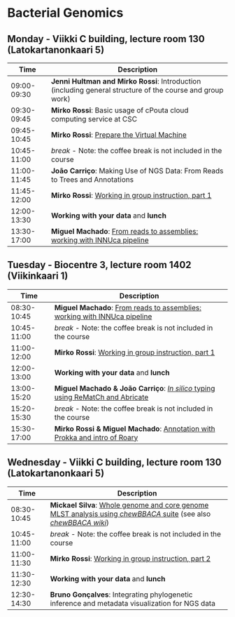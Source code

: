 # Bacterial Genomics
## Monday - Viikki C building, lecture room 130 (Latokartanonkaari 5)
| Time | Description|
| --- | --- |
| 09:00-09:30 | **Jenni Hultman and Mirko Rossi**: Introduction (including general structure of the course and group work)|
| 09:30-09:45 | **Mirko Rossi**: Basic usage of cPouta cloud computing service at CSC |
| 09:45-10:45 | **Mirko Rossi**: [Prepare the Virtual Machine](./MPM_starting_VM.md)|
| 10:45-11:00 | *break* - Note: the coffee break is not included in the course |
| 11:00-11:45 | **João Carriço**: Making Use of NGS Data: From Reads to Trees and Annotations |
| 11:45-12:00 | **Mirko Rossi**: [Working in group instruction, part 1](https://github.com/INNUENDOCON/MicrobialGenomeMetagenomeCourse/blob/master/workinggroup1.md) |
| 12:00-13:30 | **Working with your data** and **lunch** |
| 13:30-17:00 | **Miguel Machado**: [From reads to assemblies: working with INNUca pipeline](./MPM_workingwithINNUCA.md) |

## Tuesday - Biocentre 3, lecture room 1402 (Viikinkaari 1)
| Time | Description |
| --- | --- |
| 08:30-10:45 | **Miguel Machado**: [From reads to assemblies: working with INNUca pipeline](./MPM_workingwithINNUCA.md)|
| 10:45-11:00 | *break* - Note: the coffee break is not included in the course |
| 11:00-12:00 | **Mirko Rossi**: [Working in group instruction, part 1](https://github.com/INNUENDOCON/MicrobialGenomeMetagenomeCourse/blob/master/workinggroup1.md) |
| 12:00-13:00 | **Working with your data** and **lunch** |
| 13:00-15:20 | **Miguel Machado & João Carriço**: [_In silico_ typing using ReMatCh and Abricate](./MPM_ReMatCh_Abricate.md) |
| 15:20-15:30 | *break* - Note: the coffee break is not included in the course |
| 15:30-17:00 | **Mirko Rossi & Miguel Machado**: [Annotation with Prokka and intro of Roary](./MPM_Prokka_Roary_Scoary.md)

## Wednesday - Viikki C building, lecture room 130 (Latokartanonkaari 5)
| Time | Description |
| --- | --- |
| 08:30-10:45 |  **Mickael Silva**: [Whole genome and core genome MLST analysis using *chewBBACA* suite](https://github.com/INNUENDOCON/MicrobialGenomeMetagenomeCourse/blob/master/workingwithchewBBACA.md) (see also [*chewBBACA wiki*](https://github.com/B-UMMI/chewBBACA/wiki))|
| 10:45-11:00 | *break* - Note: the coffee break is not included in the course |
| 11:00-11:30 | **Mirko Rossi**: [Working in group instruction, part 2](https://github.com/INNUENDOCON/MicrobialGenomeMetagenomeCourse/blob/master/workinggroup2.md)|
| 11:30-12:30 | **Working with your data** and **lunch** |
| 12:30-14:30 | **Bruno Gonçalves**: Integrating phylogenetic inference and metadata visualization for NGS data |
